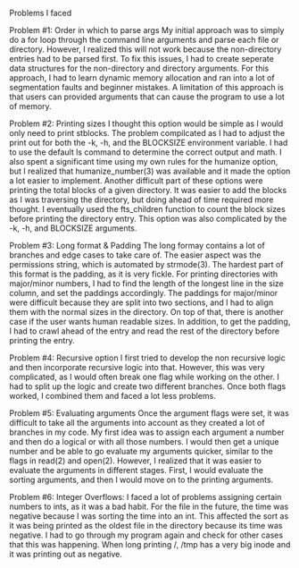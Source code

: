 Problems I faced

Problem #1: Order in which to parse args
My initial approach was to simply do a for loop through the command line arguments and parse each file or directory. However, I realized this will not work because the non-directory entries had to be parsed first. To fix this issues, I had to create seperate data structures for the non-directory and directory arguments. For this approach, I had to learn dynamic memory allocation and ran into a lot of segmentation faults and beginner mistakes. A limitation of this approach is that users can provided arguments that can cause the program to use a lot of memory.

Problem #2: Printing sizes
I thought this option would be simple as I would only need to print stblocks. The problem compilcated as I had to adjust the print out for both the -k, -h, and the BLOCKSIZE environment variable. I had to use the default ls command to determine the correct output and math. I also spent a significant time using my own rules for the humanize option, but I realized that humanize_number(3) was available and it made the option a lot easier to implement. Another difficult part of these options were printing the total blocks of a given directory. It was easier to add the blocks as I was traversing the directory, but doing ahead of time required more thought. I eventually used the fts_children function to count the block sizes before printing the directory entry. This option was also complicated by the -k, -h, and BLOCKSIZE arguments. 

Problem #3: Long format & Padding
The long formay contains a lot of branches and edge cases to take care of. The easier aspect was the permissions string, which is automated by strmode(3). The hardest part of this format is the padding, as it is very fickle. For printing directories with major/minor numbers, I had to find the length of the longest line in the size column, and set the paddings accordingly. The paddings for major/minor were difficult because they are split into two sections, and I had to align them with the normal sizes in the directory. On top of that, there is another case if the user wants human readable sizes. In addition, to get the padding, I had to crawl ahead of the entry and read the rest of the directory before printing the entry.  
 
Problem #4: Recursive option
I first tried to develop the non recursive logic and then incorporate recursive logic into that. However, this was very complicated, as I would often break one flag while working on the other. I had to split up the logic and create two different branches. Once both flags worked, I combined them and faced a lot less problems. 

Problem #5: Evaluating arguments
Once the argument flags were set, it was difficult to take all the arguments into account as they created a lot of branches in my code. My first idea was to assign each argument a number and then do a logical or with all those numbers. I would then get a unique number and be able to go evaluate my arguments quicker, similar to the flags in read(2) and open(2). However, I realized that it was easier to evaluate the arguments in different stages. First, I would evaluate the sorting arguments, and then I would move on to the printing arguments.

Problem #6: Integer Overflows:
I faced a lot of problems assigning certain numbers to ints, as it was a bad habit. For the file in the future, the time was negative because I was sorting the time into an int. This affected the sort as it was being printed as the oldest file in the directory because its time was negative. I had to go through my program again and check for other cases that this was happening. When long printing /, /tmp has a very big inode and it was printing out as negative.
